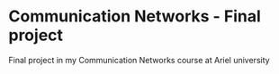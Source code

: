 # Communication Networks - Final project
Final project in my Communication Networks course at Ariel university
